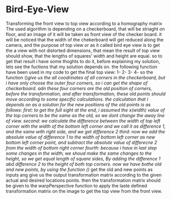 # Bird-Eye-View
Transforming the front view to top view according to a homography matrix
The used algorithm is depending on a checkerboard, that will be striaght on floor, and an image of it will be taken as front view of the checker board. it will be noticed that the width of the chekerboard will get reduced along the camera, and the purpose of top view or as it called bird eye view is to get the a view with not distorted dimensions, that mean the result of top view should show, that the lengths of squares' width and height are equal. so to get that result i have some thoghts to do it, before explaining my solution, lets see the fuctions that my solution depends on.
the following function have been used in my code to get the final top view:
1- 
2-
3-
4-
so the function ()_give us the all coodrinates of all corners in the checkerboard, but i have only choose the outer four corners, so i can get the shape of checkerboard.
adn these four corners are the old position of corners, before the transformation, and after transformation, these old points should move according to some specific calculations.
the  calculation that i depends on as a solution for the new positions of the old points is as follows:
first: to get the full sight at the end, i assumed the x(width) value of the top corners to be the same as the old, so we dont change the away line of view.
second: we calculate the difference between the width of top left corner with the width of the bottom left corner and we call it as difference 1, and the same with right side, and we get difference 2
third: now we add the absolute value of difference 1 to the width of bottom left corner as new bottom left corner point, and subtract the absolute value of differecne 2 from the width of bottom right corner
fourth: because i have in last step some changes in the width, we shoud make the same changes to the height, so we get equal length of square sides, By adding the difference 1 abd difference 2 to the height of both top corners.
now we have bothe old and new points, by using the function ()_ get the old and new points as inputs ang give us the output transformation matrix according to the given actual and desired locations points.
then the transformation matrix should be given to the warpPerspective function to apply the laste defined transformation matrix on the image to get the top view from the front view.
